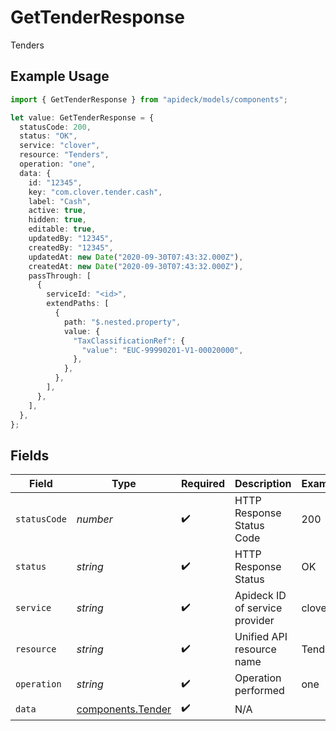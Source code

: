 # GetTenderResponse

Tenders

## Example Usage

```typescript
import { GetTenderResponse } from "apideck/models/components";

let value: GetTenderResponse = {
  statusCode: 200,
  status: "OK",
  service: "clover",
  resource: "Tenders",
  operation: "one",
  data: {
    id: "12345",
    key: "com.clover.tender.cash",
    label: "Cash",
    active: true,
    hidden: true,
    editable: true,
    updatedBy: "12345",
    createdBy: "12345",
    updatedAt: new Date("2020-09-30T07:43:32.000Z"),
    createdAt: new Date("2020-09-30T07:43:32.000Z"),
    passThrough: [
      {
        serviceId: "<id>",
        extendPaths: [
          {
            path: "$.nested.property",
            value: {
              "TaxClassificationRef": {
                "value": "EUC-99990201-V1-00020000",
              },
            },
          },
        ],
      },
    ],
  },
};
```

## Fields

| Field                                                  | Type                                                   | Required                                               | Description                                            | Example                                                |
| ------------------------------------------------------ | ------------------------------------------------------ | ------------------------------------------------------ | ------------------------------------------------------ | ------------------------------------------------------ |
| `statusCode`                                           | *number*                                               | :heavy_check_mark:                                     | HTTP Response Status Code                              | 200                                                    |
| `status`                                               | *string*                                               | :heavy_check_mark:                                     | HTTP Response Status                                   | OK                                                     |
| `service`                                              | *string*                                               | :heavy_check_mark:                                     | Apideck ID of service provider                         | clover                                                 |
| `resource`                                             | *string*                                               | :heavy_check_mark:                                     | Unified API resource name                              | Tenders                                                |
| `operation`                                            | *string*                                               | :heavy_check_mark:                                     | Operation performed                                    | one                                                    |
| `data`                                                 | [components.Tender](../../models/components/tender.md) | :heavy_check_mark:                                     | N/A                                                    |                                                        |